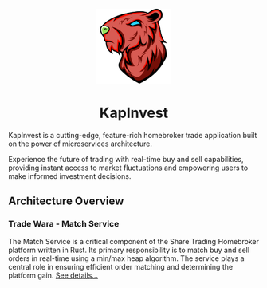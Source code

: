 <p align="center">
    <img src="assets/logo.svg" width="150" />
</p>

<h1 align="center">KapInvest</h1>

KapInvest is a cutting-edge, feature-rich homebroker trade application built on the power of microservices architecture. 

Experience the future of trading with real-time buy and sell capabilities, providing instant access to market fluctuations and empowering users to make informed investment decisions.

## Architecture Overview

### Trade Wara - Match Service

The Match Service is a critical component of the Share Trading Homebroker platform written in Rust. Its primary responsibility is to match buy and sell orders in real-time using a min/max heap algorithm. The service plays a central role in ensuring efficient order matching and determining the platform gain.
[See details...](./trade-wara/README.md)
